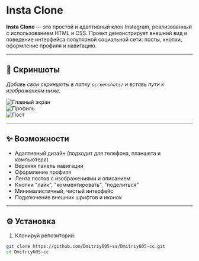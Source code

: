 # Insta Clone

**Insta Clone** — это простой и адаптивный клон Instagram, реализованный с использованием HTML и CSS. Проект демонстрирует внешний вид и поведение интерфейса популярной социальной сети: посты, кнопки, оформление профиля и навигацию.

---

## 📸 Скриншоты

*Добавь свои скриншоты в папку `screenshots/` и вставь пути к изображениям ниже.*

![Главный экран](screenshots/main-screen.png)  
![Профиль](screenshots/profile.png)  
![Пост](screenshots/post.png)

---

## ✨ Возможности

- Адаптивный дизайн (подходит для телефона, планшета и компьютера)
- Верхняя панель навигации
- Оформление профиля
- Лента постов с изображениями и описанием
- Кнопки "лайк", "комментировать", "поделиться"
- Минималистичный, чистый интерфейс
- Подключение внешних шрифтов и иконок

---

## ⚙️ Установка

1. Клонируй репозиторий:

```bash
git clone https://github.com/Dmitriy605-ss/Dmitriy605-cc.git
cd Dmitriy605-cc
